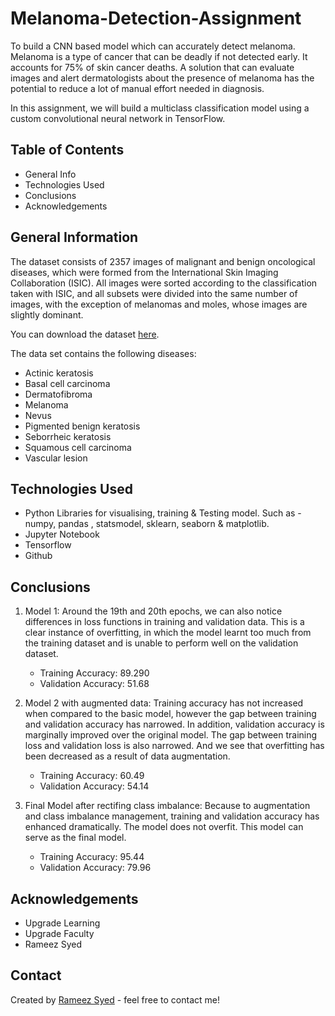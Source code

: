 # Melanoma-Detection-Assignment
To build a CNN based model which can accurately detect melanoma. Melanoma is a type of cancer that can be deadly if not detected early. It accounts for 75% of skin cancer deaths. A solution that can evaluate images and alert dermatologists about the presence of melanoma has the potential to reduce a lot of manual effort needed in diagnosis.

In this assignment, we will build a multiclass classification model using a custom convolutional neural network in TensorFlow. 


## Table of Contents
* General Info
* Technologies Used
* Conclusions
* Acknowledgements



## General Information
The dataset consists of 2357 images of malignant and benign oncological diseases, which were formed from the International Skin Imaging Collaboration (ISIC). All images were sorted according to the classification taken with ISIC, and all subsets were divided into the same number of images, with the exception of melanomas and moles, whose images are slightly dominant.

You can download the dataset [here](https://drive.google.com/file/d/1xLfSQUGDl8ezNNbUkpuHOYvSpTyxVhCs/view).

The data set contains the following diseases:

- Actinic keratosis
- Basal cell carcinoma
- Dermatofibroma
- Melanoma
- Nevus
- Pigmented benign keratosis
- Seborrheic keratosis
- Squamous cell carcinoma
- Vascular lesion



## Technologies Used
- Python Libraries for visualising, training & Testing model. Such as - numpy, pandas , statsmodel, sklearn, seaborn & matplotlib.
- Jupyter Notebook
- Tensorflow
- Github



## Conclusions
1. Model 1:
   Around the 19th and 20th epochs, we can also notice differences in loss functions in training and validation data. This is a clear instance of overfitting, in      which the model learnt too much from the training dataset and is unable to perform well on the validation dataset.
   - Training Accuracy: 89.290
   - Validation Accuracy: 51.68
  
2. Model 2 with augmented data:
   Training accuracy has not increased when compared to the basic model, however the gap between training and validation accuracy has narrowed. In addition,           validation accuracy is marginally improved over the original model. The gap between training loss and validation loss is also narrowed. And we see that             overfitting has been decreased as a result of data augmentation.
   - Training Accuracy: 60.49
   - Validation Accuracy: 54.14
  
3. Final Model after rectifing class imbalance:
   Because to augmentation and class imbalance management, training and validation accuracy has enhanced dramatically. The model does not overfit. This model can      serve as the final model.
   - Training Accuracy: 95.44
   - Validation Accuracy: 79.96



## Acknowledgements
- Upgrade Learning
- Upgrade Faculty
- Rameez Syed


## Contact
Created by [Rameez Syed](https://github.com/rameezsyed2024/Melanoma_MultiClass_Detection) - feel free to contact me!